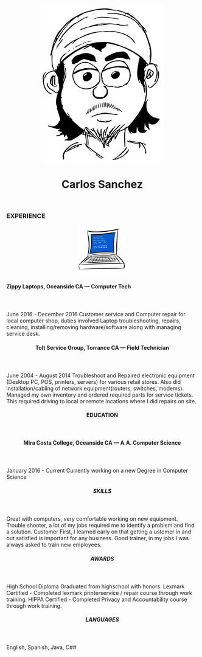 <p align = "center"> <img src = "https://github.com/CarlozSanchez/resume/blob/master/img/Toon_Carlos_med.png?raw=true"></p>
<header><h1 align = "center"> Carlos Sanchez </h1></header>

### EXPERIENCE
<p align = "center"><img src = "https://github.com/CarlozSanchez/resume/blob/master/img/PC_BlueScreen_sml.png?raw=true"></p>
<header><h4 align = "left"> Zippy Laptops, Oceanside CA — Computer Tech</h4></header>

June 2016 - December 2016
Customer service and Computer repair for local computer shop, duties
involved Laptop troubleshooting, repairs, cleaning, installing/removing
hardware/software along with managing service desk.

<header><h4>Tolt Service Group, Torrance CA — Field Technician</h4></header>
June 2004 - August 2014
Troubleshoot and Repaired electronic equipment (Desktop PC, POS,
printers, servers) for various retail stores. Also did installation/cabling
of network equipment(routers, switches, modems). Managed my own
inventory and ordered required parts for service tickets. This required
driving to local or remote locations where I did repairs on site.

<header><h4> EDUCATION</h4></header>
<header><h4>Mira Costa College, Oceanside CA — A.A. Computer Science</h4></header>
January 2016 - Current
Currently working on a new Degree in Computer Science

<header><h5>SKILLS</h5></header>
Great with computers, very comfortable working on new equipment.
Trouble shooter, a lot of my jobs required me to identify a problem and find a solution.
Customer First, I learned early on that getting a ustomer in and out satisfied is important 
for any business.
Good trainer, in my jobs I was always asked to train new employees.

<header><h5>AWARDS</h5></header>
High School Diploma
Graduated from highschool with honors.
Lexmark Certified - Completed lexmark printerservice / repair course through work training.
HIPPA Certified - Completed Privacy and Accountability course through work training.

<header><h5>LANGUAGES</h5></header>
English, Spanish, Java, C##
